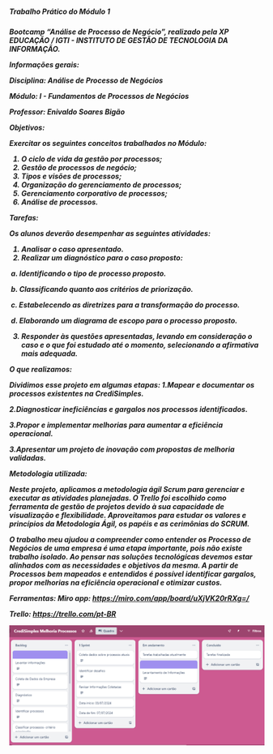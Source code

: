 <h5>Trabalho Prático do Módulo 1<h5>

Bootcamp **“Análise de Processo de Negócio”**, realizado pela XP EDUCAÇÃO / IGTI - INSTITUTO DE GESTÃO DE TECNOLOGIA DA INFORMAÇÃO.

**Informações gerais:**

Disciplina: Análise de Processo de Negócios 

Módulo: I - Fundamentos de Processos de Negócios

Professor: Enivaldo Soares Bigão

**Objetivos:**

Exercitar os seguintes conceitos trabalhados no Módulo: 

1. O ciclo de vida da gestão por processos;
2. Gestão de processos de negócio; 
3. Tipos e visões de processos; 
4. Organização do gerenciamento de processos; 
5. Gerenciamento corporativo de processos; 
6. Análise de processos.

**Tarefas:**

Os alunos deverão desempenhar as seguintes atividades: 

1. Analisar o caso apresentado. 
2. Realizar um diagnóstico para o caso proposto: 

​		a. Identificando o tipo de processo proposto. 

​		b. Classificando quanto aos critérios de priorização.

​		c. Estabelecendo as diretrizes para a transformação do processo. 

​		d. Elaborando um diagrama de escopo para o processo proposto. 

3. Responder às questões apresentadas, levando em consideração o caso e o que foi estudado até o momento, selecionando a afirmativa mais adequada.

**O que realizamos:**

Dividimos esse projeto em algumas etapas:
1.Mapear e documentar os processos existentes na CrediSimples.

2.Diagnosticar ineficiências e gargalos nos processos identificados.

3.Propor e implementar melhorias para aumentar a eficiência operacional.

3.Apresentar um projeto de inovação com propostas de melhoria validadas.

**Metodologia utilizada:**

Neste projeto, aplicamos a **metodologia ágil Scrum** para gerenciar e executar as atividades planejadas. O Trello foi escolhido como ferramenta de gestão de projetos devido à sua capacidade de visualização e flexibilidade. Aproveitamos para estudar os **valores e princípios da Metodologia Ágil, os papéis e as cerimônias do SCRUM.**

O trabalho meu ajudou a compreender como entender os Processo de Negócios de uma empresa é uma etapa importante, pois não existe trabalho isolado. Ao pensar nas soluções tecnológicas devemos estar alinhados com as necessidades e objetivos da mesma. A partir de Processos bem mapeados e entendidos é possível identificar gargalos, propor melhorias na eficiência operacional e otimizar custos.

**Ferramentas:**
Miro app: https://miro.com/app/board/uXjVK20rRXg=/

Trello: https://trello.com/pt-BR

![Trello_sprint1](img/Sprint1.png)
